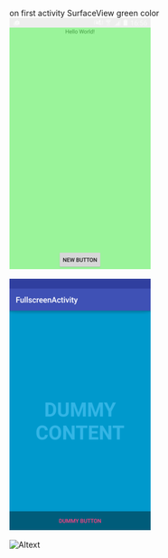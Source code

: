 on first activity SurfaceView green color
![Alt text](first.png?raw=true "Title")

![Alttext](second1.png?raw=true "Title")

![Altext](second2png?raw=true "Title")
